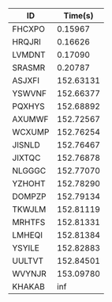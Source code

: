 |ID|Time(s)|
|-|-|
|FHCXPO|0.15967|
|HRQJRI|0.16626|
|LVMDNT|0.17090|
|SRASMR|0.20787|
|ASJXFI|152.63131|
|YSWVNF|152.66377|
|PQXHYS|152.68892|
|AXUMWF|152.72567|
|WCXUMP|152.76254|
|JISNLD|152.76467|
|JIXTQC|152.76878|
|NLGGGC|152.77070|
|YZHOHT|152.78290|
|DOMPZP|152.79134|
|TKWJLM|152.81119|
|MRHTFS|152.81331|
|LMHEQI|152.81384|
|YSYILE|152.82883|
|UULTVT|152.84501|
|WVYNJR|153.09780|
|KHAKAB|inf|
